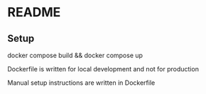 # README

## Setup

docker compose build && docker compose up

Dockerfile is written for local development and not for production

Manual setup instructions are written in Dockerfile
